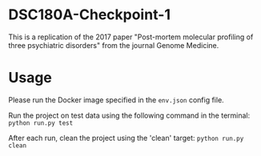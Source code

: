 # DSC180A-Checkpoint-1

This is a replication of the 2017 paper "Post-mortem molecular profiling of three psychiatric disorders" from the journal Genome Medicine.

# Usage
Please run the Docker image specified in the <code>env.json</code> config file. 

Run the project on test data using the following command in the terminal:
<code>python run.py test</code>

After each run, clean the project using the 'clean' target:
<code>python run.py clean</code>
